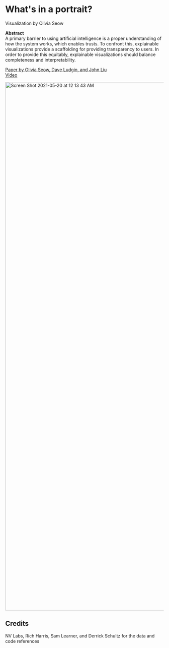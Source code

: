 # What's in a portrait?
Visualization by Olivia Seow

<strong>Abstract</strong> <br>
A primary barrier to using artificial intelligence is a proper understanding of how the system works, which enables trusts. To confront this, explainable visualizations provide a scaffolding for providing transparency to users. In order to provide this equitably, explainable visualizations should balance completeness and interpretability.

<a href="https://github.com/6859-sp21/final-project-doj/blob/main/final/FinalPaper%20DOJ.pdf">Paper by Olivia Seow, Dave Ludgin, and John Liu</a>
<br>
<a href="https://www.dropbox.com/s/k79yqd03fn5qwob/Team%20DOJ.mp4?dl=0">Video</a>


<img width="1675" alt="Screen Shot 2021-05-20 at 12 13 43 AM" src="https://user-images.githubusercontent.com/70551731/118918148-4db86200-b900-11eb-89b7-e8ace032c801.png">

## Credits
NV Labs, Rich Harris, Sam Learner, and Derrick Schultz for the data and code references